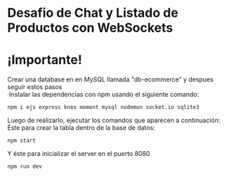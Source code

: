 # Desafio de Chat y Listado de Productos con WebSockets

# ¡Importante!
Crear una database en en MySQL llamada "db-ecommerce" y despues seguir estos pasos  
·Instalar las dependencias con npm usando el siguiente comando:
```
npm i ejs express knex moment mysql nodemon socket.io sqlite3
```
Luego de realizarlo, ejecutar los comandos que aparecen a continuación:
Éste para crear la tabla dentro de la base de datos:
```
npm start
```
Y éste para inicializar el server en el puerto 8080
```
npm run dev
```
